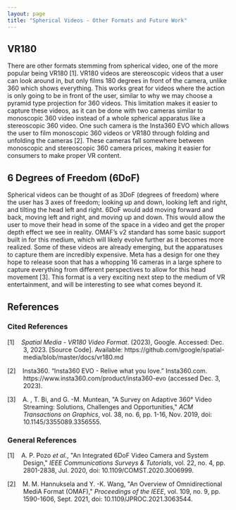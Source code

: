```yaml
---
layout: page
title: "Spherical Videos - Other Formats and Future Work"
---
```


## VR180
There are other formats stemming from spherical video, one of the more popular being VR180 [1]. VR180 videos are stereoscopic videos that a user can look around in, but only films 180 degrees in front of the camera, unlike 360 which shows everything. This works great for videos where the action is only going to be in front of the user, similar to why we may choose a pyramid type projection for 360 videos. This limitation makes it easier to capture these videos, as it can be done with two cameras similar to monoscopic 360 video instead of a whole spherical apparatus like a stereoscopic 360 video. One such camera is the Insta360 EVO which allows the user to film monoscopic 360 videos or VR180 through folding and unfolding the cameras [2]. These cameras fall somewhere between monoscopic and stereoscopic 360 camera prices, making it easier for consumers to make proper VR content.

## 6 Degrees of Freedom (6DoF)
Spherical videos can be thought of as 3DoF (degrees of freedom) where the user has 3 axes of freedom; looking up and down, looking left and right, and tilting the head left and right. 6DoF would add moving forward and back, moving left and right, and moving up and down. This would allow the user to move their head in some of the space in a video and get the proper depth effect we see in reality. OMAF’s v2 standard has some basic support built in for this medium, which will likely evolve further as it becomes more realized. Some of these videos are already emerging, but the apparatuses to capture them are incredibly expensive. Meta has a design for one they hope to release soon that has a whopping 16 cameras in a large sphere to capture everything from different perspectives to allow for this head movement [3]. This format is a very exciting next step to the medium of VR entertainment, and will be interesting to see what comes beyond it.

## References
### Cited References
<div style="text-indent: -36px; padding-left: 36px;">
    <p>
        [1]&nbsp;&nbsp;&nbsp;&nbsp;<em>Spatial Media - VR180 Video Format</em>. (2023), Google. Accessed: Dec. 3, 2023. [Source Code]. Available: https://github.com/google/spatial-media/blob/master/docs/vr180.md
    </p>
    <p>
        [2]&nbsp;&nbsp;&nbsp;&nbsp;Insta360. “Insta360 EVO - Relive what you love.” Insta360.com. https://www.insta360.com/product/insta360-evo (accessed Dec. 3, 2023).
    </p>
    <p>
        [3]&nbsp;&nbsp;&nbsp;&nbsp;A. , T. Bi, and G. -M. Muntean, "A Survey on Adaptive 360° Video Streaming: Solutions, Challenges and Opportunities," <em>ACM Transactions on Graphics</em>, vol. 38, no. 6, pp. 1-16, Nov. 2019, doi: 10.1145/3355089.3356555.
    </p>
</div>

### General References
<div style="text-indent: -36px; padding-left: 36px;">
    <p>
        [1]&nbsp;&nbsp;&nbsp;&nbsp;A. P. Pozo <em>et al.</em>, "An Integrated 6DoF Video Camera and System Design," <em>IEEE Communications Surveys & Tutorials</em>, vol. 22, no. 4, pp. 2801-2838, Jul. 2020, doi: 10.1109/COMST.2020.3006999.
    </p>
    <p>
        [2]&nbsp;&nbsp;&nbsp;&nbsp;M. M. Hannuksela and Y. -K. Wang, "An Overview of Omnidirectional MediA Format (OMAF)," <em>Proceedings of the IEEE</em>, vol. 109, no. 9, pp. 1590-1606, Sept. 2021, doi: 10.1109/JPROC.2021.3063544.
    </p>
</div>